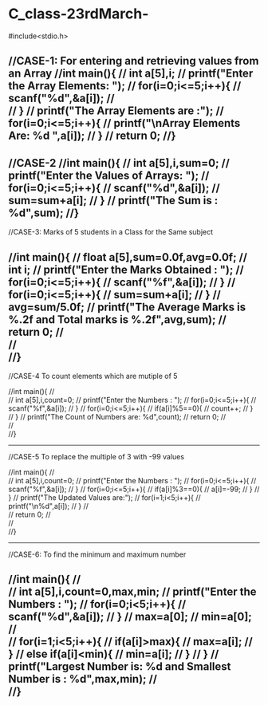 # C_class-23rdMarch-
#include<stdio.h>

//CASE-1: For entering and retrieving values from an Array
//int main(){
//	int a[5],i;
//	printf("Enter the Array Elements: ");
//	for(i=0;i<=5;i++){
//		scanf("%d",&a[i]);
//		
//	}
//	printf("The Array Elements are :");
//	for(i=0;i<=5;i++){
//		printf("\nArray Elements Are: %d ",a[i]);
//	}
//	return 0;
//}
-------------------------------------------------------------------------------------------------------------------------------------------------------------------------------
//CASE-2
//int main(){
//	int a[5],i,sum=0;
//	printf("Enter the Values of Arrays: ");
//	for(i=0;i<=5;i++){
//		scanf("%d",&a[i]);
//		sum=sum+a[i];
//	}
//	printf("The Sum is : %d",sum);
//}
-------------------------------------------------------------------------------------------------------------------------------------------------------------------------
//CASE-3: Marks of 5 students in a Class for the Same subject

//int main(){
//	float a[5],sum=0.0f,avg=0.0f;
//	int i;
//	printf("Enter the Marks Obtained : ");
//	for(i=0;i<=5;i++){
//		scanf("%f",&a[i]);
//	}
//	for(i=0;i<=5;i++){
//		sum=sum+a[i];
//	}
//	avg=sum/5.0f;
//	printf("The Average Marks is %.2f and Total marks is %.2f",avg,sum);
//	return 0;
//	
//	
//}
---------------------------------------------------------------------------------------------------------------------------------------------------------------------------
//CASE-4 To count elements which are mutiple of 5

//int main(){
//	
//	int a[5],i,count=0;
//	printf("Enter the Numbers : ");
//	for(i=0;i<=5;i++){
//		scanf("%f",&a[i]);
//	}
//	for(i=0;i<=5;i++){
//		if(a[i]%5==0){
//			count++;
//		}
//	}
//	printf("The Count of Numbers are: %d",count);
//	return 0;
//	
//	
//}

---------------------------------------------------------------------------------------------------------------------------------------------------------------------------

//CASE-5 To replace the multiple of 3 with -99 values

//int main(){
//	
//	int a[5],i,count=0;
//	printf("Enter the Numbers : ");
//	for(i=0;i<=5;i++){
//		scanf("%f",&a[i]);
//	}
//	for(i=0;i<=5;i++){
//		if(a[i]%3==0){
//			a[i]=-99;
//		}
//	}
//	printf("The Updated Values are:");
//	for(i=1;i<5;i++){
//		printf("\n%d",a[i]);
//		}
//	
//	return 0;
//	
//	
//}

---------------------------------------------------------------------------------------------------------------------------------------------------------------------------

//CASE-6: To find the minimum and maximum number 

//int main(){
//	
//	int a[5],i,count=0,max,min;
//	printf("Enter the Numbers : ");
//	for(i=0;i<5;i++){
//		scanf("%d",&a[i]);
//	}
//	max=a[0];
//	min=a[0];
//	
//	for(i=1;i<5;i++){
//		if(a[i]>max){
//			max=a[i];
//		}
//		else if(a[i]<min){
//			min=a[i];
//		}
//	}
//	printf("Largest Number is: %d and Smallest Number is : %d",max,min);
//	
//}
------------------------------------------------------------------------------------------------------------------------------------------------------------------------------
